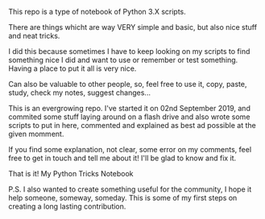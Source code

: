 This repo is a type of notebook of Python 3.X scripts.

There are things whicht are way VERY simple and basic, but also nice stuff and neat tricks.

I did this because sometimes I have to keep looking on my scripts to find something nice I did and want to use or remember or test something. Having a place to put it all is very nice.

Can also be valuable to other people, so, feel free to use it, copy, paste, study, check my notes, suggest changes...

This is an evergrowing repo. I've started it on 02nd September 2019, and commited some stuff laying around on a flash drive and also wrote some scripts to put in here, commented and explained as best ad possible at the given momment.

If you find some explanation, not clear, some error on my comments, feel free to get in touch and tell me about it! I'll be glad to know and fix it.

That is it!
My Python Tricks Notebook

P.S. I also wanted to create something useful for the community, I hope it help someone, someway, someday. This is some of my first steps on creating a long lasting contribution.
